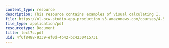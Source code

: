 ```yaml
---
content_type: resource
description: This resource contains examples of visual calculating I.
file: https://ol-ocw-studio-app-production.s3.amazonaws.com/courses/4-580-inquiry-into-computation-and-design-fall-2006/4f6f84889339ef0d4b42bc4230415731_lect7c.pdf
file_type: application/pdf
resourcetype: Document
title: lect7c.pdf
uid: 4f6f8488-9339-ef0d-4b42-bc4230415731
---
```

